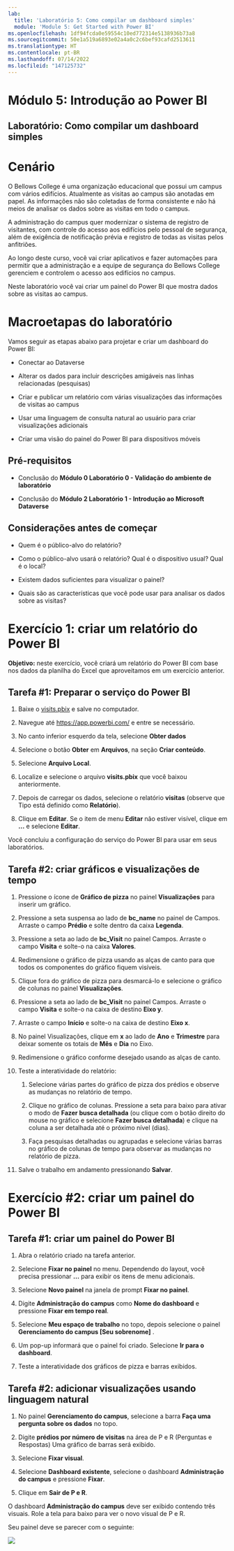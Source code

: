 ```yaml
---
lab:
  title: 'Laboratório 5: Como compilar um dashboard simples'
  module: 'Module 5: Get Started with Power BI'
ms.openlocfilehash: 1df94fcda0e59554c10ed772314e5138936b73a8
ms.sourcegitcommit: 50e1a519a6893e02a4a0c2c6bef93cafd2513611
ms.translationtype: HT
ms.contentlocale: pt-BR
ms.lasthandoff: 07/14/2022
ms.locfileid: "147125732"
---
```

# <a name="module-5-get-started-with-power-bi"></a>Módulo 5: Introdução ao Power BI
## <a name="lab-how-to-build-a-simple-dashboard"></a>Laboratório: Como compilar um dashboard simples

# <a name="scenario"></a>Cenário

O Bellows College é uma organização educacional que possui um campus com vários edifícios. Atualmente as visitas ao campus são anotadas em papel. As informações não são coletadas de forma consistente e não há meios de analisar os dados sobre as visitas em todo o campus.

A administração do campus quer modernizar o sistema de registro de visitantes, com controle do acesso aos edifícios pelo pessoal de segurança, além de exigência de notificação prévia e registro de todas as visitas pelos anfitriões.

Ao longo deste curso, você vai criar aplicativos e fazer automações para permitir que a administração e a equipe de segurança do Bellows College gerenciem e controlem o acesso aos edifícios no campus.

Neste laboratório você vai criar um painel do Power BI que mostra dados sobre as visitas ao campus.

# <a name="high-level-lab-steps"></a>Macroetapas do laboratório

Vamos seguir as etapas abaixo para projetar e criar um dashboard do Power BI:

-   Conectar ao Dataverse

-   Alterar os dados para incluir descrições amigáveis nas linhas relacionadas (pesquisas)

-   Criar e publicar um relatório com várias visualizações das informações de visitas ao campus

-   Usar uma linguagem de consulta natural ao usuário para criar visualizações adicionais

-   Criar uma visão do painel do Power BI para dispositivos móveis

## <a name="prerequisites"></a>Pré-requisitos

-   Conclusão do **Módulo 0 Laboratório 0 - Validação do ambiente de laboratório**

-   Conclusão do **Módulo 2 Laboratório 1 - Introdução ao Microsoft Dataverse**

## <a name="things-to-consider-before-you-begin"></a>Considerações antes de começar

-   Quem é o público-alvo do relatório?

-   Como o público-alvo usará o relatório? Qual é o dispositivo usual? Qual é o local?

-   Existem dados suficientes para visualizar o painel?

-   Quais são as características que você pode usar para analisar os dados sobre as visitas?

# <a name="exercise-1-create-power-bi-report"></a>Exercício 1: criar um relatório do Power BI

**Objetivo:** neste exercício, você criará um relatório do Power BI com base nos dados da planilha do Excel que aproveitamos em um exercício anterior.

## <a name="task-1-prepare-power-bi-service"></a>Tarefa \#1: Preparar o serviço do Power BI

1.  Baixe o [visits.pbix](https://github.com/MicrosoftLearning/PL-900-Microsoft-Power-Platform-Fundamentals/raw/master/Allfiles/visits.pbix) e salve no computador.

2.  Navegue até <https://app.powerbi.com/> e entre se necessário.

3.  No canto inferior esquerdo da tela, selecione **Obter dados**

4.  Selecione o botão **Obter** em **Arquivos**, na seção **Criar conteúdo**.

5.  Selecione **Arquivo Local**.

6.  Localize e selecione o arquivo **visits.pbix** que você baixou anteriormente.

7.  Depois de carregar os dados, selecione o relatório **visitas** (observe que Tipo está definido como **Relatório**).

8.  Clique em **Editar**. Se o item de menu **Editar** não estiver visível, clique em **...** e selecione **Editar**.

Você concluiu a configuração do serviço do Power BI para usar em seus laboratórios. 

## <a name="task-2-create-chart-and-time-visualizations"></a>Tarefa \#2: criar gráficos e visualizações de tempo

1.  Pressione o ícone de **Gráfico de pizza** no painel **Visualizações** para inserir um gráfico.

2.  Pressione a seta suspensa ao lado de **bc_name** no painel de Campos. Arraste o campo **Prédio** e solte dentro da caixa **Legenda**.

3.  Pressione a seta ao lado de **bc_Visit** no painel Campos. Arraste o campo **Visita** e solte-o na caixa **Valores**.

4.  Redimensione o gráfico de pizza usando as alças de canto para que todos os componentes do gráfico fiquem visíveis.

5.  Clique fora do gráfico de pizza para desmarcá-lo e selecione o gráfico de colunas no painel **Visualizações**.

6.  Pressione a seta ao lado de **bc_Visit** no painel Campos. Arraste o campo **Visita** e solte-o na caixa de destino **Eixo y**.

7.  Arraste o campo **Início** e solte-o na caixa de destino **Eixo x**.

8.  No painel Visualizações, clique em **x** ao lado de **Ano** e **Trimestre** para deixar somente os totais de **Mês** e **Dia** no Eixo.

9.  Redimensione o gráfico conforme desejado usando as alças de canto.

10. Teste a interatividade do relatório:

    1.  Selecione várias partes do gráfico de pizza dos prédios e observe as mudanças no relatório de tempo.

    2.  Clique no gráfico de colunas. Pressione a seta para baixo para ativar o modo de **Fazer busca detalhada** (ou clique com o botão direito do mouse no gráfico e selecione **Fazer busca detalhada**) e clique na coluna a ser detalhada até o próximo nível (dias). 
    
    3.  Faça pesquisas detalhadas ou agrupadas e selecione várias barras no gráfico de colunas de tempo para observar as mudanças no relatório de pizza.

11. Salve o trabalho em andamento pressionando **Salvar**.

# <a name="exercise-2-create-power-bi-dashboard"></a>Exercício \#2: criar um painel do Power BI

## <a name="task-1-create-power-bi-dashboard"></a>Tarefa \#1: criar um painel do Power BI

1.  Abra o relatório criado na tarefa anterior.

2.  Selecione **Fixar no painel** no menu. Dependendo do layout, você precisa pressionar **...** para exibir os itens de menu adicionais.

3.  Selecione **Novo painel** na janela de prompt **Fixar no painel**.

4.  Digite **Administração do campus** como **Nome do dashboard** e pressione **Fixar em tempo real**.

5.  Selecione **Meu espaço de trabalho** no topo, depois selecione o painel **Gerenciamento do campus [Seu sobrenome]** .

6.  Um pop-up informará que o painel foi criado. Selecione **Ir para o dashboard**.

7.  Teste a interatividade dos gráficos de pizza e barras exibidos.

## <a name="task-2-add-visualizations-using-natural-language"></a>Tarefa \#2: adicionar visualizações usando linguagem natural

1.  No painel **Gerenciamento do campus**, selecione a barra **Faça uma pergunta sobre os dados** no topo.

2.  Digite **prédios por número de visitas** na área de P e R (Perguntas e Respostas) Uma gráfico de barras será exibido.

3.  Selecione **Fixar visual**.

4.  Selecione **Dashboard existente**, selecione o dashboard **Administração do campus** e pressione **Fixar**.

5.  Clique em **Sair de P e R**.

O dashboard **Administração do campus** deve ser exibido contendo três visuais. Role a tela para baixo para ver o novo visual de P e R.

Seu painel deve se parecer com o seguinte:

![](media/5-powerbi-result.png)
